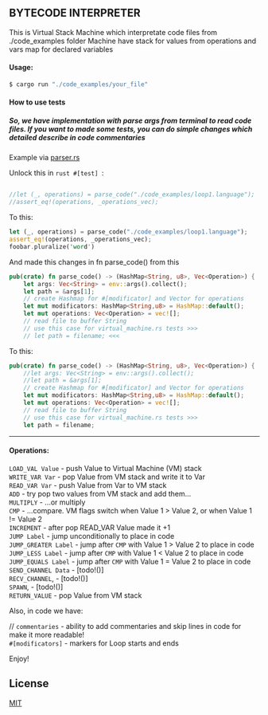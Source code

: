 ## BYTECODE INTERPRETER

This is Virtual Stack Machine which interpretate code files from ./code_examples folder
Machine have stack for values from operations and vars map for declared variables

#### Usage:

```bash
$ cargo run "./code_examples/your_file"
```

#### How to use tests ####

##### So, we have implementation with parse args from terminal to read code files. If you want to made some tests, you can do simple changes which detailed describe in code commentaries

Example via [parser.rs](https://github.com/YellingOilbird/Rust_ByteCode_Interpreter/blob/main/Rust_ByteCode_Interpreter/src/parser.rs)

Unlock this in ```rust #[test] ```:

```rust

//let (_, operations) = parse_code("./code_examples/loop1.language");
//assert_eq!(operations, _operations_vec);
```
To this:

```rust
let (_, operations) = parse_code("./code_examples/loop1.language");
assert_eq!(operations, _operations_vec);
foobar.pluralize('word')
```
And made this changes in fn parse_code() from this

```rust
pub(crate) fn parse_code() -> (HashMap<String, u8>, Vec<Operation>) {
    let args: Vec<String> = env::args().collect();
    let path = &args[1];
    // create Hashmap for #[modificator] and Vector for operations
    let mut modificators: HashMap<String,u8> = HashMap::default();
    let mut operations: Vec<Operation> = vec![];
    // read file to buffer String
    // use this case for virtual_machine.rs tests >>>
    // let path = filename; <<< 
```
To this:

```rust
pub(crate) fn parse_code() -> (HashMap<String, u8>, Vec<Operation>) {
    //let args: Vec<String> = env::args().collect();
    //let path = &args[1];
    // create Hashmap for #[modificator] and Vector for operations
    let mut modificators: HashMap<String,u8> = HashMap::default();
    let mut operations: Vec<Operation> = vec![];
    // read file to buffer String
    // use this case for virtual_machine.rs tests >>>
    let path = filename;
```

---

#### Operations:
```LOAD_VAL Value```     - push Value to Virtual Machine (VM) stack  
```WRITE_VAR Var```      - pop Value from VM stack and write it to Var  
```READ_VAR Var```       - push Value from Var to VM stack  
```ADD```                - try pop two values from VM stack and add them...  
```MULTIPLY```           - ...or multiply  
```CMP```                - ...compare. VM flags switch when Value 1 > Value 2, or when Value 1 != Value 2  
```INCREMENT```          - after pop READ_VAR Value made it +1    
```JUMP Label```         - jump unconditionally to place in code        
```JUMP_GREATER Label``` - jump after ```CMP``` with Value 1 > Value 2 to place in code      
```JUMP_LESS Label```    - jump after ```CMP``` with Value 1 < Value 2 to place in code      
```JUMP_EQUALS Label```  - jump after ```CMP``` with Value 1 = Value 2 to place in code      
```SEND_CHANNEL Data```  - [todo!()]    
```RECV_CHANNEL```,      - [todo!()]    
```SPAWN```,             - [todo!()]    
```RETURN_VALUE```       - pop Value from VM stack    

Also, in code we have:  

// ```commentaries```    - ability to add commentaries and skip lines in code for make it more readable!     
```#[modificators]```    - markers for Loop starts and ends   

Enjoy!  



## License
[MIT](https://choosealicense.com/licenses/mit/)
